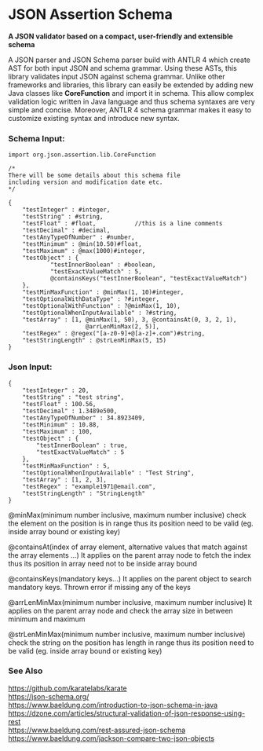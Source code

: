 # JSON Assertion Schema

**A JSON validator based on a compact, user-friendly and extensible schema**

A JSON parser and JSON Schema parser build with ANTLR 4 which create AST for both input JSON and schema grammar. Using these ASTs, this library validates input JSON against schema grammar. Unlike other frameworks and libraries, this library can easily be extended by adding new Java classes like **CoreFunction** and import it in schema. This allow complex validation logic written in Java language and thus schema syntaxes are very simple and concise. Moreover, ANTLR 4 schema grammar makes it easy to customize existing syntax and introduce new syntax.

### Schema Input:

```
import org.json.assertion.lib.CoreFunction

/*
There will be some details about this schema file
including version and modification date etc.
*/

{
    "testInteger" : #integer,
    "testString" : #string,
    "testFloat" : #float,           //this is a line comments
    "testDecimal" : #decimal,
    "testAnyTypeOfNumber" : #number,
    "testMinimum" : @min(10.50)#float,
    "testMaximum" : @max(1000)#integer,
    "testObject" : {
            "testInnerBoolean" : #boolean,
            "testExactValueMatch" : 5,
            @containsKeys("testInnerBoolean", "testExactValueMatch")
    },
    "testMinMaxFunction" : @minMax(1, 10)#integer,
    "testOptionalWithDataType" : ?#integer,
    "testOptionalWithFunction" : ?@minMax(1, 10),
    "testOptionalWhenInputAvailable" : ?#string,
    "testArray" : [1, @minMax(1, 50), 3, @containsAt(0, 3, 2, 1),
                      @arrLenMinMax(2, 5)],
    "testRegex" : @regex("[a-z0-9]+@[a-z]+.com")#string,
    "testStringLength" : @strLenMinMax(5, 15)
}
```

### Json Input:

```
{
    "testInteger" : 20,
    "testString" : "test string",
    "testFloat" : 100.56,
    "testDecimal" : 1.3489e500,
    "testAnyTypeOfNumber" : 34.8923409,
    "testMinimum" : 10.88,
    "testMaximum" : 100,
    "testObject" : {
        "testInnerBoolean" : true,
        "testExactValueMatch" : 5
    },
    "testMinMaxFunction" : 5,
    "testOptionalWhenInputAvailable" : "Test String",
    "testArray" : [1, 2, 3],
    "testRegex" : "example1971@email.com",
    "testStringLength" : "StringLength"
}
```


@minMax(minimum number inclusive, maximum number inclusive)
check the element on the position is in range thus its position need to be valid (eg. inside array bound or existing key)

@containsAt(index of array element, alternative values that match against the array elements ...)
It applies on the parent array node to fetch the index thus its position in array need not to be inside array bound

@containsKeys(mandatory keys...)
It applies on the parent object to search mandatory keys. Thrown error if missing any of the keys

@arrLenMinMax(minimum number inclusive, maximum number inclusive)
It applies on the parent array node and check the array size in between minimum and maximum

@strLenMinMax(minimum number inclusive, maximum number inclusive)
check the string on the position has length in range thus its position need to be valid (eg. inside array bound or existing key)

### See Also
https://github.com/karatelabs/karate<br>
https://json-schema.org/<br>
https://www.baeldung.com/introduction-to-json-schema-in-java<br>
https://dzone.com/articles/structural-validation-of-json-response-using-rest<br>
https://www.baeldung.com/rest-assured-json-schema<br>
https://www.baeldung.com/jackson-compare-two-json-objects<br>
